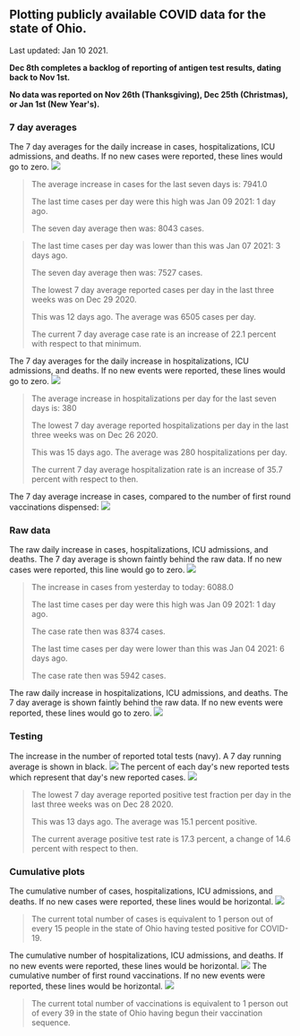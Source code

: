 ## Plotting publicly available COVID data for the state of Ohio. 

Last updated: Jan 10 2021. 

**Dec 8th completes a backlog of reporting of antigen test results, dating back to Nov 1st.**

**No data was reported on Nov 26th (Thanksgiving), Dec 25th (Christmas), or Jan 1st (New Year's).**
### 7 day averages
The 7 day averages for the daily increase in cases, hospitalizations, ICU admissions, and deaths. If no new cases were reported, these lines would go to zero.
![](7dayaverage_cases.png)

>The average increase in cases for the last seven days is: 7941.0
>
>The last time cases per day were this high was Jan 09 2021: 1 day ago.
>
>The seven day average then was: 8043 cases.

>
>The last time cases per day was lower than this was Jan 07 2021: 3 days ago.
>
>The seven day average then was: 7527 cases.
>
>The lowest 7 day average reported cases per day in the last three weeks was on Dec 29 2020.
>
>This was 12 days ago. The average was 6505 cases per day.
>
>The current 7 day average case rate is an increase of 22.1 percent with respect to that minimum.

The 7 day averages for the daily increase in hospitalizations, ICU admissions, and deaths. If no new events were reported, these lines would go to zero.
![](7dayaverage_hospital.png)

>The average increase in hospitalizations per day for the last seven days is: 380
>
>The lowest 7 day average reported hospitalizations per day in the last three weeks was on Dec 26 2020.
>
>This was 15 days ago. The average was 280 hospitalizations per day.
>
>The current 7 day average hospitalization rate is an increase of 35.7 percent with respect to then.

The 7 day average increase in cases, compared to the number of first round vaccinations dispensed:
![](DailyVaccinationsCases.png)

### Raw data
The raw daily increase in cases, hospitalizations, ICU admissions, and deaths. The 7 day average is shown faintly behind the raw data. If no new cases were reported, this line would go to zero.
![](DailyCases.png)

>The increase in cases from yesterday to today: 6088.0 
>
>The last time cases per day were this high was Jan 09 2021: 1 day ago. 
>
>The case rate then was 8374 cases.
>
>The last time cases per day were lower than this was Jan 04 2021: 6 days ago. 
>
>The case rate then was 5942 cases.

The raw daily increase in hospitalizations, ICU admissions, and deaths. The 7 day average is shown faintly behind the raw data. If no new events were reported, these lines would go to zero.
![](DailyHospitalizations.png)

### Testing

The increase in the number of reported total tests (navy). A 7 day running average is shown in black.
![](DailyTests.png)
The percent of each day's new reported tests which represent that day's new reported cases.
![](percentpositive_tests.png)

>The lowest 7 day average reported positive test fraction per day in the last three weeks was on Dec 28 2020.
>
>This was 13 days ago. The average was 15.1 percent positive. 
>
>The current average positive test rate is 17.3 percent, a change of 14.6 percent with respect to then. 

### Cumulative plots
The cumulative number of cases, hospitalizations, ICU admissions, and deaths. If no new cases were reported, these lines would be horizontal.
![](Cases.png)

>The current total number of cases is equivalent to 1 person out of every 15 people in the state of Ohio having tested positive for COVID-19.

The cumulative number of hospitalizations, ICU admissions, and deaths. If no new events were reported, these lines would be horizontal.
![](Hospitalizations.png)
The cumulative number of first round vaccinations. If no new events were reported, these lines would be horizontal.
![](Vaccinations.png)

>The current total number of vaccinations is equivalent to 1 person out of every 39 in the state of Ohio having begun their vaccination sequence.

